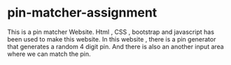# pin-matcher-assignment
This is a pin matcher Website. Html , CSS , bootstrap and javascript has been used to make this website. 
In this website , there is a pin generator that generates a random 4 digit pin. And there is also an another input area where we can match the pin.